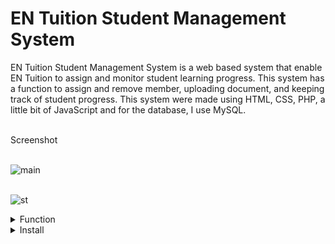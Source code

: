 <h1>EN Tuition Student Management System</h1>
EN Tuition Student Management System is a web based system that enable EN Tuition to assign and monitor student learning progress. This system has a function to assign and remove member, uploading document, and keeping track of student progress. This system were made using HTML, CSS, PHP, a little bit of JavaScript and for the database, I use MySQL. <br><br>


Screenshot <br><br>
        
![main](https://user-images.githubusercontent.com/102579596/173716208-29329db6-5ef3-4fb5-bf8a-e11b4dd3db75.jpg) 
        <br><br>


![st](https://user-images.githubusercontent.com/102579596/173715950-32c2e37b-fd63-47bd-a534-6e5af722bd8b.jpg)
    
    
    
 <details>
        <summary>Function</summary>
        <strong>Admin</strong></br>
<strong>Student Detail</strong>: In this section, admin can view the students. </br>
<strong>Tutor Detail</strong>: In this section, admin can manage the tutor (Add/Update/Delete). </br><br>

<strong>Tutor</strong></br>
<strong>Student Detail</strong>: In this section, tutor can manage the students (Add/Update/Delete). </br>
<strong>Quiz Section</strong>: In this section, tutor can manage quizezz (Upload/Update/Delete). </br>
<strong>Publish Result</strong>: In this section, tutor can view student quizezz answer and mark them. </br>
<strong>Edit Result</strong>: In this section, tutor can manage edit quizezz result (Update/Delete). </br>
<strong>Student Query</strong>: In this section, tutor can view student question. </br>
<strong>Video</strong>: In this section, tutor can manage video lesson (Add/Update/Delete). </br>

<strong>Student</strong></br>
<strong>Take Quiz</strong>: In this section, student can answer available quiz. </br>
<strong>View Result</strong>: In this section, student can view their quiz result (Upload/Update/Delete). </br>
<strong>Ask Query</strong>: In this section, student can send question to tutor. </br>
<strong>View Query</strong>: In this section, student can view the answer to their question. </br>
<strong>Video</strong>: In this section, tutor can view video lesson. </br>

</details>
 <details>
<summary>Install</summary>
        
1. Download zip file

2. Extract the file and ENStudio_SMS folder

3.Paste inside root directory(for xampp xampp/htdocs, for wamp wamp/www, for lamp var/www/Html)

4.Open PHPMyAdmin (http://localhost/phpmyadmin)

5. Create a database with the name  ensms

6. Import ensms.sql file(given inside the zip package in Database File)

7. Run the script http://localhost/studentms
        </details>



